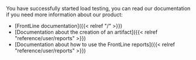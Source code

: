You have successfully started load testing, you can read our documentation if you need more information about our product:

- [FrontLine documentation]({{< relref "/" >}})
- [Documentation about the creation of an artifact]({{< relref "reference/user/reports" >}})
- [Documentation about how to use the FrontLine reports]({{< relref "reference/user/reports" >}})
